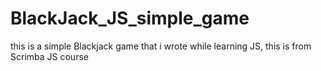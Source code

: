 # BlackJack_JS_simple_game

this is a simple Blackjack game that i wrote while learning JS, this is from Scrimba JS course
